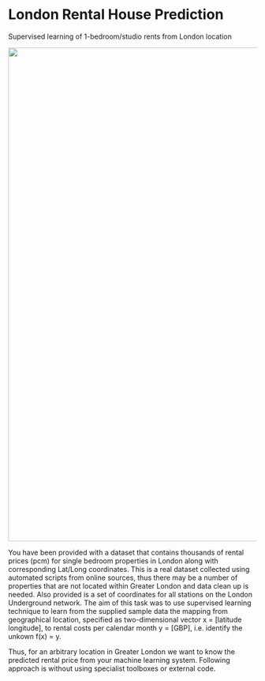 # London Rental House Prediction

Supervised learning of 1-bedroom/studio rents from London location

<p align="center">
  <img width="1000" src="https://github.com/mlaskowski17/London-rental-house-prediction/blob/master/images/rental.png">
</p>


You have been provided with a dataset that contains thousands of rental prices (pcm) for single bedroom properties in London along with corresponding Lat/Long coordinates. This is a real dataset collected using automated scripts from online sources, thus there may be a number of properties that are not located within Greater London and data clean up is needed. Also provided is a set of coordinates for all stations on the London Underground network. The aim of this task was to use supervised learning technique to learn from the supplied sample data the mapping from geographical location, specified as two-dimensional vector x = [latitude longitude], to rental costs per calendar month y = [GBP], i.e. identify the unkown f(x) = y.

Thus, for an arbitrary location in Greater London we want to know the predicted rental price from your machine learning system. Following approach is without using specialist toolboxes or external code.
